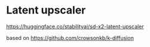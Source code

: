 
# Latent upscaler

https://huggingface.co/stabilityai/sd-x2-latent-upscaler

based on https://github.com/crowsonkb/k-diffusion

